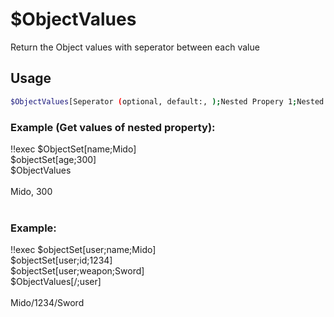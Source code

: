 # $ObjectValues

Return the Object values with seperator between each value

## Usage

```bash
$ObjectValues[Seperator (optional, default:, );Nested Propery 1;Nested Property 2]
```

### Example (Get values of nested property):
<discord-messages>
          <discord-message :bot="false" role-color="#ffcc9a" author="Member">
        !!exec $ObjectSet[name;Mido]<br>$objectSet[age;300]<br>$ObjectValues<br><br>
          </discord-message>
          <discord-message :bot="true" role-color="#0099ff" author="Custom Command" avatar="https://media.discordapp.net/avatars/725721249652670555/781224f90c3b841ba5b40678e032f74a.webp">
        Mido, 300<br><br>
        </discord-message>
</discord-messages>

### Example:
<discord-messages>
          <discord-message :bot="false" role-color="#ffcc9a" author="Member">
        !!exec $objectSet[user;name;Mido]<br>$objectSet[user;id;1234]<br>$objectSet[user;weapon;Sword]<br>$ObjectValues[/;user]<br><br>
          </discord-message>
          <discord-message :bot="true" role-color="#0099ff" author="Custom Command" avatar="https://media.discordapp.net/avatars/725721249652670555/781224f90c3b841ba5b40678e032f74a.webp">
        Mido/1234/Sword
        </discord-message>
</discord-messages>